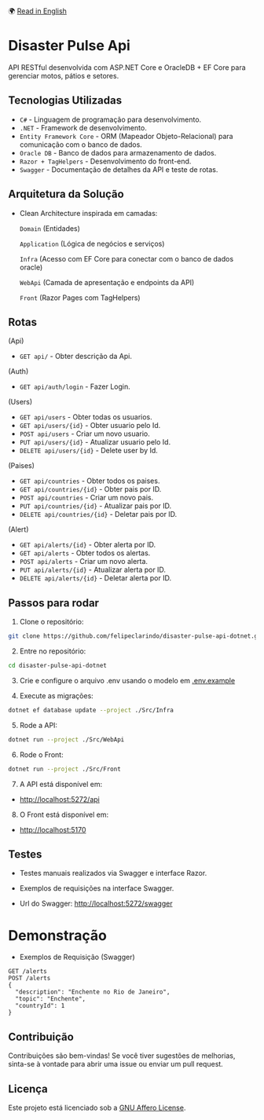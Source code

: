 🌍 [Read in English](README.md)

# Disaster Pulse Api

API RESTful desenvolvida com ASP.NET Core e OracleDB + EF Core para gerenciar motos, pátios e setores.

## Tecnologias Utilizadas

- `C#` - Linguagem de programação para desenvolvimento.
- `.NET` - Framework de desenvolvimento.
- `Entity Framework Core` - ORM (Mapeador Objeto-Relacional) para comunicação com o banco de dados.
- `Oracle DB` - Banco de dados para armazenamento de dados.
- `Razor + TagHelpers` - Desenvolvimento do front-end.
- `Swagger` - Documentação de detalhes da API e teste de rotas.

## Arquitetura da Solução

- Clean Architecture inspirada em camadas:

    `Domain` (Entidades)

    `Application` (Lógica de negócios e serviços)

    `Infra` (Acesso com EF Core para conectar com o banco de dados oracle)

    `WebApi` (Camada de apresentação e endpoints da API)

    `Front` (Razor Pages com TagHelpers)

## Rotas

(Api)

- `GET api/` - Obter descrição da Api.

(Auth)

- `GET api/auth/login` - Fazer Login.

(Users)

- `GET api/users` -  Obter todas os usuarios.
- `GET api/users/{id}` - Obter usuario pelo Id.
- `POST api/users` - Criar um novo usuario.
- `PUT api/users/{id}` - Atualizar usuario pelo Id.
- `DELETE api/users/{id}` - Delete user by Id.

(Paises)

- `GET api/countries` - Obter todos os paises.
- `GET api/countries/{id}` - Obter pais por ID.
- `POST api/countries` - Criar um novo pais.
- `PUT api/countries/{id}` - Atualizar pais por ID.
- `DELETE api/countries/{id}` - Deletar pais por ID.

(Alert)

- `GET api/alerts/{id}` - Obter alerta por ID.
- `GET api/alerts` - Obter todos os alertas.
- `POST api/alerts` - Criar um novo alerta.
- `PUT api/alerts/{id}` - Atualizar alerta por ID.
- `DELETE api/alerts/{id}` - Deletar alerta por ID.

## Passos para rodar

1. Clone o repositório:

```bash
git clone https://github.com/felipeclarindo/disaster-pulse-api-dotnet.git
```

2. Entre no repositório:

```bash
cd disaster-pulse-api-dotnet
```

3. Crie e configure o arquivo .env usando o modelo em [.env.example](./.env.example)

4. Execute as migrações:

```bash
dotnet ef database update --project ./Src/Infra
```

5. Rode a API:

```bash
dotnet run --project ./Src/WebApi
```

6. Rode o Front:

```bash
dotnet run --project ./Src/Front
```

7. A API está disponível em:

- <http://localhost:5272/api>

8. O Front está disponível em:

- <http://localhost:5170>

## Testes

- Testes manuais realizados via Swagger e interface Razor.

- Exemplos de requisições na interface Swagger.

- Url do Swagger:
    <http://localhost:5272/swagger>

# Demonstração

- Exemplos de Requisição (Swagger)

```http
GET /alerts
POST /alerts
{
  "description": "Enchente no Rio de Janeiro",
  "topic": "Enchente",
  "countryId": 1
}
```

## Contribuição

Contribuições são bem-vindas! Se você tiver sugestões de melhorias, sinta-se à vontade para abrir uma issue ou enviar um pull request.

## Licença

Este projeto está licenciado sob a [GNU Affero License](https://www.gnu.org/licenses/agpl-3.0.html).
